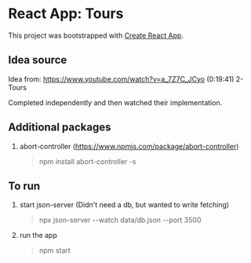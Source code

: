 # React App: Tours

This project was bootstrapped with [Create React App](https://github.com/facebook/create-react-app).

## Idea source
Idea from:
https://www.youtube.com/watch?v=a_7Z7C_JCyo
(0:19:41) 2-Tours

Completed independently and then watched their implementation.

## Additional packages
1. abort-controller (https://www.npmjs.com/package/abort-controller)
    > npm install abort-controller -s

## To run
1. start json-server (Didn't need a db, but wanted to write fetching)
    > npx json-server --watch data/db.json --port 3500

2. run the app
    > npm start

